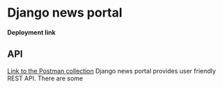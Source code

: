 # Django news portal

#### Deployment link

## API
[Link to the Postman collection](https://www.getpostman.com/collections/cc2288f0b73ed0840d04) 
Django news portal provides user friendly REST API. There are some  

 
